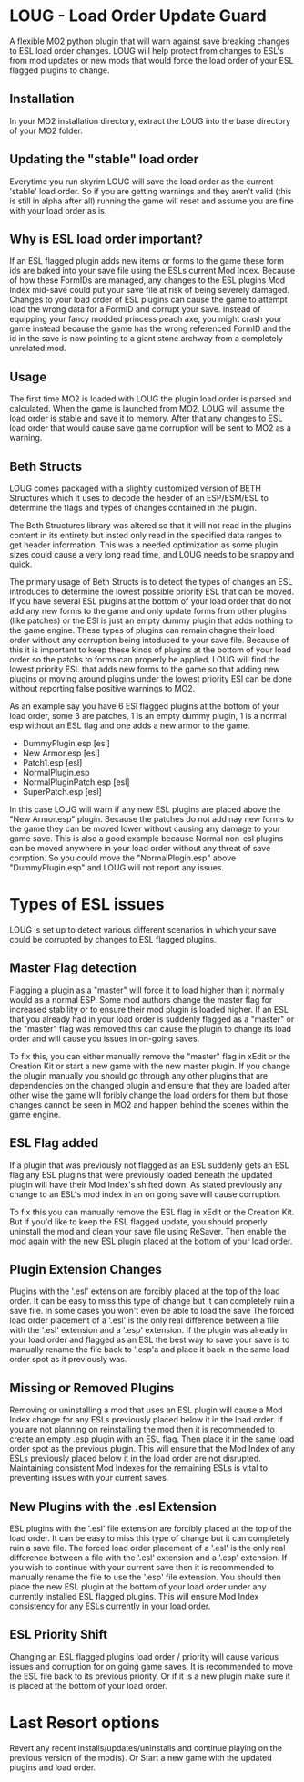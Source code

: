 # LOUG - Load Order Update Guard

A flexible MO2 python plugin that will warn against save breaking changes to ESL load order changes.
LOUG will help protect from changes to ESL's from mod updates or new mods that would force the load order of your ESL flagged plugins to change. 

## Installation

In your MO2 installation directory, extract the LOUG into the base directory of your MO2 folder.

## Updating the "stable" load order

Everytime you run skyrim LOUG will save the load order as the current 'stable' load order. So if you are getting warnings and they aren't valid (this is still in alpha after all) running the game will reset and assume you are fine with your load order as is. 

## Why is ESL load order important?

If an ESL flagged plugin adds new items or forms to the game these form ids are baked into your save file using the ESLs current Mod Index.
Because of how these FormIDs are managed, any changes to the ESL plugins Mod Index mid-save could put your save file at risk of being severely damaged.
Changes to your load order of ESL plugins can cause the game to attempt load the wrong data for a FormID and corrupt your save.
Instead of equipping your fancy modded princess peach axe, you might crash your game instead because the game has the wrong
referenced FormID and the id in the save is now pointing to a giant stone archway from a completely unrelated mod.

## Usage

The first time MO2 is loaded with LOUG the plugin load order is parsed and calculated. When the game is launched from MO2, LOUG will assume the load order is stable and save it to memory. 
After that any changes to ESL load order that would cause save game corruption will be sent to MO2 as a warning. 

## Beth Structs

LOUG comes packaged with a slightly customized version of BETH Structures which it uses to decode the header of an ESP/ESM/ESL to determine the flags and types of changes contained in the plugin.

The Beth Structures library was altered so that it will not read in the plugins content in its entirety but insted only read in the specified data ranges to get header information. This was a needed optimization as some plugin sizes could cause a very long read time, and LOUG needs to be snappy and quick.

The primary usage of Beth Structs is to detect the types of changes an ESL introduces to determine the lowest possible priority ESL that can be moved. If you have several ESL plugins at the bottom of your load order that do not add any new forms to the game and only update forms from other plugins (like patches) or the ESl is just an empty dummy plugin that adds nothing to the game engine. These types of plugins can remain chagne their load order without any corruption being intoduced to your save file. Because of this it is important to keep these kinds of plugins at the bottom of your load order so the patchs to forms can properly be applied. LOUG will find the lowest priority ESL that adds new forms to the game so that adding new plugins or moving around plugins under the lowest priority ESl can be done without reporting false positive warnings to MO2. 

As an example say you have 6 ESl flagged plugins at the bottom of your load order, some 3 are patches, 1 is an empty dummy plugin, 1 is a normal esp without an ESL flag and one adds a new armor to the game.

- DummyPlugin.esp [esl]
- New Armor.esp [esl]
- Patch1.esp [esl]
- NormalPlugin.esp
- NormalPluginPatch.esp [esl]
- SuperPatch.esp [esl]

In this case LOUG will warn if any new ESL plugins are placed above the "New Armor.esp" plugin. Because the patches do not add nay new forms to the game they can be moved lower without causing any damage to your game save. 
This is also a good example because Normal non-esl plugins can be moved anywhere in your load order without any threat of save corrption. So you could move the "NormalPlugin.esp" above "DummyPlugin.esp" and LOUG will not report any issues.

# Types of ESL issues

LOUG is set up to detect various different scenarios in which your save could be corrupted by changes to ESL flagged plugins. 

## Master Flag detection

Flagging a plugin as a "master" will force it to load higher than it normally would as a normal ESP. Some mod authors change the master flag for increased stability or to ensure their mod plugin is loaded higher. 
If an ESL that you already had in your load order is suddenly flagged as a "master" or the "master" flag was removed this can cause the plugin to change its load order and will cause you issues in on-going saves.

To fix this, you can either manually remove the "master" flag in xEdit or the Creation Kit or start a new game with the new master plugin. If you change the plugin manually you should go through any other plugins that are dependencies on the changed plugin and ensure that they are loaded after other wise the game will foribly change the load orders for them but those changes cannot be seen in MO2 and happen behind the scenes within the game engine.

## ESL Flag added

If a plugin that was previously not flagged as an ESL suddenly gets an ESL flag any ESL plugins that were previously loaded beneath the updated plugin will have their Mod Index's shifted down. As stated previously any change to an ESL's mod index in an on going save will cause corruption. 

To fix this you can manually remove the ESL flag in xEdit or the Creation Kit. But if you'd like to keep the ESL flagged update, you should properly uninstall the mod and clean your save file using ReSaver. Then enable the mod again with the new ESL plugin placed at the bottom of your load order.

## Plugin Extension Changes

Plugins with the '.esl' extension are forcibly placed at the top of the load order.
It can be easy to miss this type of change but it can completely ruin a save file. In some cases you won't even be able to load the save
The forced load order placement of a '.esl' is the only real difference between a file with the '.esl' extension and a '.esp' extension.
If the plugin was already in your load order and flagged as an ESL the best way to save your save is to manually rename the file back to '.esp'a
and place it back in the same load order spot as it previously was.

## Missing or Removed Plugins

Removing or uninstalling a mod that uses an ESL plugin will cause a Mod Index change for any ESLs previously placed below it in the load order.
If you are not planning on reinstalling the mod then it is recommended to create an empty .esp plugin with an ESL flag.
Then place it in the same load order spot as the previous plugin. This will ensure that the Mod Index of any ESLs previously placed below it in the load order are not disrupted.
Maintaining consistent Mod Indexes for the remaining ESLs is vital to preventing issues with your current saves.

## New Plugins with the .esl Extension

ESL plugins with the '.esl' file extension are forcibly placed at the top of the load order.
It can be easy to miss this type of change but it can completely ruin a save file.
The forced load order placement of a '.esl' is the only real difference between a file with the '.esl' extension and a '.esp' extension.
If you wish to continue with your current save then it is recommended to manually rename the file to use the '.esp' file extension.
You should then place the new ESL plugin at the bottom of your load order under any currently installed ESL flagged plugins.
This will ensure Mod Index consistency for any ESLs currently in your load order.

## ESL Priority Shift

Changing an ESL flagged plugins load order / priority will cause various issues and corruption for on going game saves.
It is recommended to move the ESL file back to its previous priority. 
Or if it is a new plugin make sure it is placed at the bottom of your load order.

# Last Resort options

Revert any recent installs/updates/uninstalls and continue playing on the previous version of the mod(s).
Or Start a new game with the updated plugins and load order.

